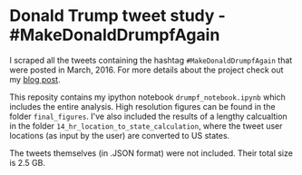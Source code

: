 # Donald Trump tweet study - #MakeDonaldDrumpfAgain
I scraped all the tweets containing the hashtag `#MakeDonaldDrumpfAgain` that were posted in March, 2016. For more details about the project check out my [blog post](https://galeascience.wordpress.com/2016/04/06/where-are-the-haters-at-a-twitter-study-on-donald-trump/).

This reposity contains my ipython notebook `drumpf_notebook.ipynb` which includes the entire analysis. High resolution figures can be found in the folder `final_figures`. I've also included the results of a lengthy calcualtion in the folder `14_hr_location_to_state_calculation`, where the tweet user locations (as input by the user) are converted to US states.

The tweets themselves (in .JSON format) were not included. Their total size is 2.5 GB.
